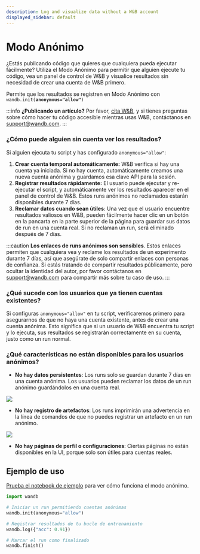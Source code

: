 ```yaml
---
description: Log and visualize data without a W&B account
displayed_sidebar: default
---
```


# Modo Anónimo

¿Estás publicando código que quieres que cualquiera pueda ejecutar fácilmente? Utiliza el Modo Anónimo para permitir que alguien ejecute tu código, vea un panel de control de W&B y visualice resultados sin necesidad de crear una cuenta de W&B primero.

Permite que los resultados se registren en Modo Anónimo con `wandb.init(`**`anonymous="allow"`**`)`

:::info
**¿Publicando un artículo?** Por favor, [cita W&B](https://docs.wandb.ai/company/academics#bibtex-citation), y si tienes preguntas sobre cómo hacer tu código accesible mientras usas W&B, contáctanos en support@wandb.com.
:::

### ¿Cómo puede alguien sin cuenta ver los resultados?

Si alguien ejecuta tu script y has configurado `anonymous="allow"`:

1. **Crear cuenta temporal automáticamente:** W&B verifica si hay una cuenta ya iniciada. Si no hay cuenta, automáticamente creamos una nueva cuenta anónima y guardamos esa clave API para la sesión.
2. **Registrar resultados rápidamente:** El usuario puede ejecutar y re-ejecutar el script, y automáticamente ver los resultados aparecer en el panel de control de W&B. Estos runs anónimos no reclamados estarán disponibles durante 7 días.
3. **Reclamar datos cuando sean útiles**: Una vez que el usuario encuentre resultados valiosos en W&B, pueden fácilmente hacer clic en un botón en la pancarta en la parte superior de la página para guardar sus datos de run en una cuenta real. Si no reclaman un run, será eliminado después de 7 días.

:::caution
**Los enlaces de runs anónimos son sensibles**. Estos enlaces permiten que cualquiera vea y reclame los resultados de un experimento durante 7 días, así que asegúrate de solo compartir enlaces con personas de confianza. Si estás tratando de compartir resultados públicamente, pero ocultar la identidad del autor, por favor contáctanos en support@wandb.com para compartir más sobre tu caso de uso.
:::

### ¿Qué sucede con los usuarios que ya tienen cuentas existentes?

Si configuras `anonymous="allow"` en tu script, verificaremos primero para asegurarnos de que no haya una cuenta existente, antes de crear una cuenta anónima. Esto significa que si un usuario de W&B encuentra tu script y lo ejecuta, sus resultados se registrarán correctamente en su cuenta, justo como un run normal.

### ¿Qué características no están disponibles para los usuarios anónimos?

*   **No hay datos persistentes**: Los runs solo se guardan durante 7 días en una cuenta anónima. Los usuarios pueden reclamar los datos de un run anónimo guardándolos en una cuenta real.


![](@site/static/images/app_ui/anon_mode_no_data.png)

*   **No hay registro de artefactos**: Los runs imprimirán una advertencia en la línea de comandos de que no puedes registrar un artefacto en un run anónimo.

![](@site/static/images/app_ui/anon_example_warning.png)

* **No hay páginas de perfil o configuraciones**: Ciertas páginas no están disponibles en la UI, porque solo son útiles para cuentas reales.

## Ejemplo de uso

[Prueba el notebook de ejemplo](http://bit.ly/anon-mode) para ver cómo funciona el modo anónimo.

```python
import wandb

# Iniciar un run permitiendo cuentas anónimas
wandb.init(anonymous="allow")

# Registrar resultados de tu bucle de entrenamiento
wandb.log({"acc": 0.91})

# Marcar el run como finalizado
wandb.finish()
```
